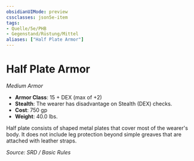 ```yaml
---
obsidianUIMode: preview
cssclasses: json5e-item
tags:
- Quelle/5e/PHB
- Gegenstand/Rüstung/Mittel
aliases: ["Half Plate Armor"]
---
```

# Half Plate Armor
*Medium Armor*  

- **Armor Class**: 15 + DEX (max of +2)
- **Stealth**: The wearer has disadvantage on Stealth (DEX) checks.
- **Cost**: 750 gp
- **Weight**: 40.0 lbs.

Half plate consists of shaped metal plates that cover most of the wearer's body. It does not include leg protection beyond simple greaves that are attached with leather straps.

*Source: SRD / Basic Rules*